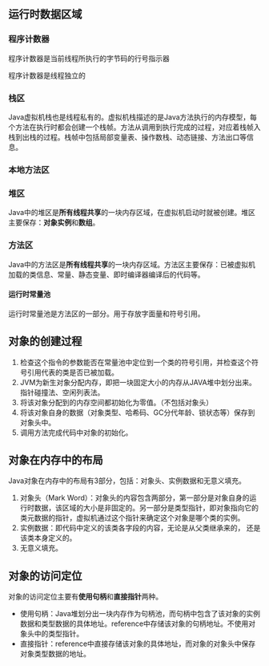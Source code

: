 ## 运行时数据区域

### 程序计数器

程序计数器是当前线程所执行的字节码的行号指示器

程序计数器是线程独立的

### 栈区

Java虚拟机栈也是线程私有的。虚拟机栈描述的是Java方法执行的内存模型，每个方法在执行时都会创建一个栈帧。方法从调用到执行完成的过程，对应着栈帧入栈到出栈的过程。栈帧中包括局部变量表、操作数栈、动态链接、方法出口等信息。

### 本地方法区

### 堆区

Java中的堆区是**所有线程共享**的一块内存区域，在虚拟机启动时就被创建。堆区主要保存：**对象实例**和**数组**。

### 方法区

Java中的方法区是**所有线程共享**的一块内存区域。方法区主要保存：已被虚拟机加载的类信息、常量、静态变量、即时编译器编译后的代码等。

#### 运行时常量池

运行时常量池是方法区的一部分。用于存放字面量和符号引用。

## 对象的创建过程

1. 检查这个指令的参数能否在常量池中定位到一个类的符号引用，并检查这个符号引用代表的类是否已被加载。
2. JVM为新生对象分配内存，即把一块固定大小的内存从JAVA堆中划分出来。指针碰撞法、空闲列表法。
3. 将该对象分配到的内存空间都初始化为零值。（不包括对象头）
4. 将该对象自身的数据（对象类型、哈希码、GC分代年龄、锁状态等）保存到对象头中。
5. 调用<Init>方法完成代码中对象的初始化。

## 对象在内存中的布局

Java对象在内存中的布局有3部分，包括：对象头、实例数据和无意义填充。

1. 对象头（Mark Word）：对象头的内容包含两部分，第一部分是对象自身的运行时数据，该区域的大小是非固定的。另一部分是类型指针，即对象指向它的类元数据的指针，虚拟机通过这个指针来确定这个对象是哪个类的实例。
2. 实例数据：即代码中定义的该类各字段的内容，无论是从父类继承来的， 还是该类本身定义的。
3. 无意义填充。

## 对象的访问定位

对象的访问定位主要有**使用句柄**和**直接指针**两种。

- 使用句柄：Java堆划分出一块内存作为句柄池，而句柄中包含了该对象的实例数据和类型数据的具体地址。reference中存储该对象的句柄地址。不使用对象头中的类型指针。
- 直接指针：reference中直接存储该对象的具体地址，而对象的对象头中保存对象类型数据的地址。